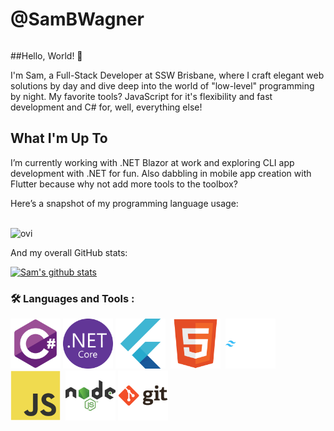 <div style="display: flex;">
  <h1>@SamBWagner</h1>
</div>

##Hello, World! 👋

I'm Sam, a Full-Stack Developer at SSW Brisbane, where I craft elegant web solutions by day and dive deep into the world of "low-level" programming by night. My favorite tools? JavaScript for it's flexibility and fast development and C# for, well, everything else!

## What I'm Up To

I’m currently working with .NET Blazor at work and exploring CLI app development with .NET for fun. Also dabbling in mobile app creation with Flutter because why not add more tools to the toolbox?

Here’s a snapshot of my programming language usage:

<br/>
<img src="https://github-readme-stats.vercel.app/api/top-langs?username=SamBWagner&show_icons=true&locale=en&layout=compact&theme=shades-of-purple" alt="ovi"/>
<br/>

And my overall GitHub stats:

[![Sam's github stats](https://github-readme-stats.vercel.app/api?username=SamBWagner&theme=shades-of-purple)](https://github.com/SamBWagner/github-readme-stats)

### :hammer_and_wrench: Languages and Tools :

<div>
  <img src="https://github.com/devicons/devicon/blob/master/icons/csharp/csharp-original.svg" title="Git" **alt="Git" width="80" height="80"/>
  <img src="https://github.com/devicons/devicon/blob/master/icons/dotnetcore/dotnetcore-original.svg" title="Git" **alt="Git" width="80" height="80"/>
  <img src="https://github.com/devicons/devicon/blob/master/icons/flutter/flutter-original.svg" title="Flutter" alt="Flutter" width="80" height="80"/>&nbsp;
  <img src="https://github.com/devicons/devicon/blob/master/icons/html5/html5-original.svg" title="HTML5" alt="HTML" width="80" height="80"/>&nbsp;
  <img src="https://github.com/devicons/devicon/blob/master/icons/tailwindcss/tailwindcss-original-wordmark.svg" title="HTML5" alt="HTML" width="80" height="80"/>&nbsp;
  <img src="https://github.com/devicons/devicon/blob/master/icons/javascript/javascript-original.svg" title="JavaScript" alt="JavaScript" width="80" height="80"/>&nbsp;
  <img src="https://github.com/devicons/devicon/blob/master/icons/nodejs/nodejs-original-wordmark.svg" title="NodeJS" alt="NodeJS" width="80" height="80"/>
  <img src="https://github.com/devicons/devicon/blob/master/icons/git/git-original-wordmark.svg" title="Git" **alt="Git" width="80" height="80"/>
</div>

